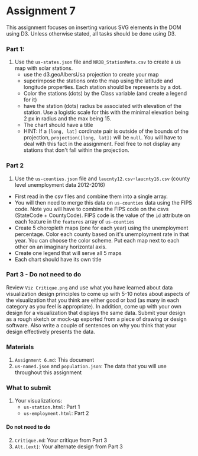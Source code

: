 # Assignment 7

This assignment focuses on inserting various SVG elements in the DOM using D3. Unless otherwise stated, all tasks should be done using D3.

### Part 1:

1. Use the `us-states.json` file and `NRDB_StationMeta.csv` to create a us map with solar stations.
    * use the d3.geoAlbersUsa projection to create your map
    * superimpose the stations onto the map using the latitude and longitude properties. Each station should be represents by a dot.
    * Color the stations (dots) by the Class variable (and create a legend for it)
    * have the station (dots) radius be associated with elevation of the station. Use a logistic scale for this with the minimal elevation being 2 px in radius and the max being 15.
    * The chart should have a title
    * HINT: If a `[long, lat]` cordinate pair is outside of the bounds of the projection, `projection([long, lat])` will be `null`. You will have to deal with this fact in the assignment. Feel free to not display any stations that don't fall within the projection.

### Part 2

1. Use the `us-counties.json` file and `laucnty12.csv`-`laucnty16.csv` (county level unemployment data 2012-2016)

* First read in the csv files and combine them into a single array.
* You will then need to merge this data on `us-counties` data using the FIPS code. Note you will have to combine the FIPS code on the csvs (StateCode + CountyCode). FIPS code is the value of the `id` attribute on each feature in the `features` array of `us-counties`
* Create 5 choropleth maps (one for each year) using the unemployment percentage. Color each county based on it's unemployment rate in that year. You can choose the color scheme. Put each map next to each other on an imaginary horizontal axis.
* Create one legend that will serve all 5 maps
* Each chart should have its own title

### Part 3 - Do not need to do

Review `Viz Critique.png` and use what you have learned about data visualization design principles to come up with 5-10 notes about aspects of the visualization that you think are either good or bad (as many in each category as you feel is appropriate). In addition, come up with your own design for a visualization that displays the same data. Submit your design as a rough sketch or mock-up exported from a piece of drawing or design software. Also write a couple of sentences on why you think that your design effectively presents the data.

### Materials

1. `Assignment 6.md`: This document
2. `us-named.json` and `population.json`: The data that you will use throughout this assignment

### What to submit

1. Your visualizations:
    * `us-station.html`: Part 1
    * `us-employment.html`: Part 2

#### Do not need to do 
2. `Critique.md`: Your critique from Part 3
3. `Alt.[ext]`: Your alternate design from Part 3
